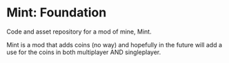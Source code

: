 # Mint: Foundation
Code and asset repository for a mod of mine, Mint.

Mint is a mod that adds coins (no way) and hopefully in the future will add a use for the coins in both multiplayer AND singleplayer.
